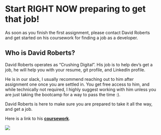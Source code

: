 # Start RIGHT NOW preparing to get that job!

As soon as you finish the first assignment, please contact David Roberts and get started on his coursework for finding a job as a developer.

## Who is David Roberts?

David Roberts operates as “Crushing Digital”. His job is to help dev’s get a job, he will help you with your resume, git profile, and LinkedIn profile. 

He is in our slack, I usually recommend reaching out to him after assignment one once you are settled in. You get free access to him, and while technically not required, I highly suggest working with him unless you are just taking the bootcamp for a way to pass the time :). 

David Roberts is here to make sure you are prepared to take it all the way, and get a job.

Here is a link to his [**coursework**](https://crushing.digital/#lesson).

![](https://lh7-us.googleusercontent.com/CYYGf_iU18JGWmF90ZnC7WMa5HMECL4Qaom1QLDKfu5kUxz_y74q013OX0lZSSduKJcT-tbVW1V_a2ajyfri7AKJAxeTlHSEQltj1WljaOfCetUi8UncM3-XulgTRv2D-vpVMu_9adojX45KYkC-SMc)
